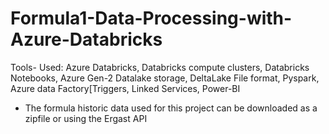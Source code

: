 # Formula1-Data-Processing-with-Azure-Databricks
Tools- Used: Azure Databricks, Databricks compute clusters, Databricks Notebooks, Azure Gen-2 Datalake storage, DeltaLake File format,
Pyspark, Azure data Factory[Triggers, Linked Services, Power-BI
- The formula historic data used for this project can be downloaded as a zipfile or using the Ergast API
